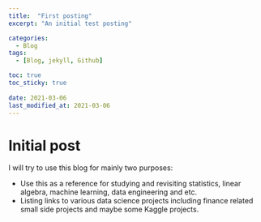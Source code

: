 ```yaml
---
title:  "First posting"
excerpt: "An initial test posting"

categories:
  - Blog
tags:
  - [Blog, jekyll, Github]

toc: true
toc_sticky: true
 
date: 2021-03-06
last_modified_at: 2021-03-06
---
```


# Initial post

I will try to use this blog for mainly two purposes:

* Use this as a reference for studying and revisiting statistics, linear algebra, machine learning, data engineering and etc.
* Listing links to various data science projects including finance related small side projects and maybe some Kaggle projects.